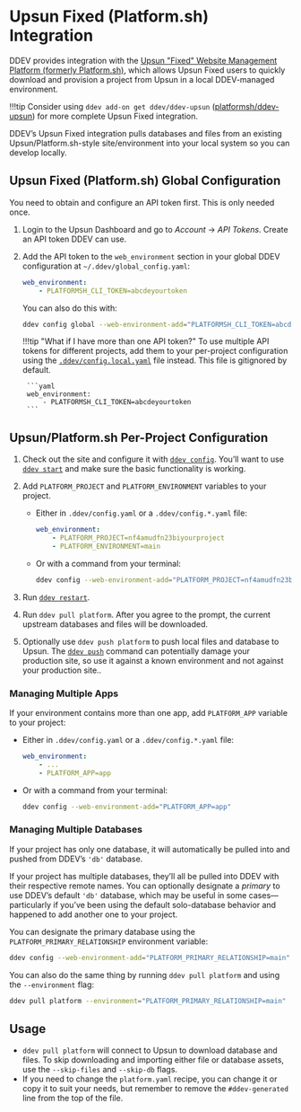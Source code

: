 # Upsun Fixed (Platform.sh) Integration

DDEV provides integration with the [Upsun "Fixed" Website Management Platform (formerly Platform.sh)](https://fixed.docs.upsun.com/), which allows Upsun Fixed users to quickly download and provision a project from Upsun in a local DDEV-managed environment.

!!!tip
    Consider using `ddev add-on get ddev/ddev-upsun` ([platformsh/ddev-upsun](https://github.com/ddev/ddev-upsun)) for more complete Upsun Fixed integration.

DDEV’s Upsun Fixed integration pulls databases and files from an existing Upsun/Platform.sh-style site/environment into your local system so you can develop locally.

## Upsun Fixed (Platform.sh) Global Configuration

You need to obtain and configure an API token first. This is only needed once.

1. Login to the Upsun Dashboard and go to *Account* → *API Tokens*. Create an API token DDEV can use.
2. Add the API token to the `web_environment` section in your global DDEV configuration at `~/.ddev/global_config.yaml`:

    ```yaml
    web_environment:
        - PLATFORMSH_CLI_TOKEN=abcdeyourtoken
    ```

    You can also do this with:

    ```bash
    ddev config global --web-environment-add="PLATFORMSH_CLI_TOKEN=abcdeyourtoken"`
    ```

    !!!tip "What if I have more than one API token?"
        To use multiple API tokens for different projects, add them to your per-project configuration using the [`.ddev/config.local.yaml`](../configuration/config.md#environmental-overrides) file instead. This file is gitignored by default.

        ```yaml
        web_environment:
            - PLATFORMSH_CLI_TOKEN=abcdeyourtoken
        ```

## Upsun/Platform.sh Per-Project Configuration

1. Check out the site and configure it with [`ddev config`](../usage/commands.md#config). You’ll want to use [`ddev start`](../usage/commands.md#start) and make sure the basic functionality is working.
2. Add `PLATFORM_PROJECT` and `PLATFORM_ENVIRONMENT` variables to your project.

    * Either in `.ddev/config.yaml` or a `.ddev/config.*.yaml` file:

        ```yaml
        web_environment:
            - PLATFORM_PROJECT=nf4amudfn23biyourproject
            - PLATFORM_ENVIRONMENT=main
        ```

    * Or with a command from your terminal:

        ```bash
        ddev config --web-environment-add="PLATFORM_PROJECT=nf4amudfn23bi,PLATFORM_ENVIRONMENT=main"
        ```

3. Run [`ddev restart`](../usage/commands.md#restart).
4. Run `ddev pull platform`. After you agree to the prompt, the current upstream databases and files will be downloaded.
5. Optionally use `ddev push platform` to push local files and database to Upsun. The [`ddev push`](../usage/commands.md#push) command can potentially damage your production site, so use it against a known environment and not against your production site..

### Managing Multiple Apps

If your environment contains more than one app, add `PLATFORM_APP` variable to your project:

* Either in `.ddev/config.yaml` or a `.ddev/config.*.yaml` file:

    ```yaml
    web_environment:
        - ...
        - PLATFORM_APP=app
    ```

* Or with a command from your terminal:

    ```bash
    ddev config --web-environment-add="PLATFORM_APP=app"
    ```

### Managing Multiple Databases

If your project has only one database, it will automatically be pulled into and pushed from DDEV’s `'db'` database.

If your project has multiple databases, they’ll all be pulled into DDEV with their respective remote names. You can optionally designate a *primary* to use DDEV’s default `'db'` database, which may be useful in some cases—particularly if you’ve been using the default solo-database behavior and happened to add another one to your project.

You can designate the primary database using the `PLATFORM_PRIMARY_RELATIONSHIP` environment variable:

```bash
ddev config --web-environment-add="PLATFORM_PRIMARY_RELATIONSHIP=main"
```

You can also do the same thing by running `ddev pull platform` and using the `--environment` flag:

```bash
ddev pull platform --environment="PLATFORM_PRIMARY_RELATIONSHIP=main"
```

## Usage

* `ddev pull platform` will connect to Upsun to download database and files. To skip downloading and importing either file or database assets, use the `--skip-files` and `--skip-db` flags.
* If you need to change the `platform.yaml` recipe, you can change it or copy it to suit your needs, but remember to remove the `#ddev-generated` line from the top of the file.
